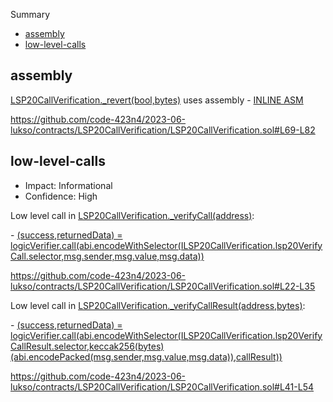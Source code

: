 Summary

- [assembly](#assembly)
- [low-level-calls](#low-level-calls)

## assembly

[LSP20CallVerification.\_revert(bool,bytes)](https://github.com/code-423n4/2023-06-lukso/contracts/LSP20CallVerification/LSP20CallVerification.sol#L69-L82) uses assembly - [INLINE ASM](https://github.com/code-423n4/2023-06-lukso/contracts/LSP20CallVerification/LSP20CallVerification.sol#L75-L78)

https://github.com/code-423n4/2023-06-lukso/contracts/LSP20CallVerification/LSP20CallVerification.sol#L69-L82

## low-level-calls

- Impact: Informational
- Confidence: High

Low level call in [LSP20CallVerification.\_verifyCall(address)](https://github.com/code-423n4/2023-06-lukso/contracts/LSP20CallVerification/LSP20CallVerification.sol#L22-L35):

- [(success,returnedData) = logicVerifier.call(abi.encodeWithSelector(ILSP20CallVerification.lsp20VerifyCall.selector,msg.sender,msg.value,msg.data))](https://github.com/code-423n4/2023-06-lukso/contracts/LSP20CallVerification/LSP20CallVerification.sol#L23-L25)

https://github.com/code-423n4/2023-06-lukso/contracts/LSP20CallVerification/LSP20CallVerification.sol#L22-L35

Low level call in [LSP20CallVerification.\_verifyCallResult(address,bytes)](https://github.com/code-423n4/2023-06-lukso/contracts/LSP20CallVerification/LSP20CallVerification.sol#L41-L54):

- [(success,returnedData) = logicVerifier.call(abi.encodeWithSelector(ILSP20CallVerification.lsp20VerifyCallResult.selector,keccak256(bytes)(abi.encodePacked(msg.sender,msg.value,msg.data)),callResult))](https://github.com/code-423n4/2023-06-lukso/contracts/LSP20CallVerification/LSP20CallVerification.sol#L42-L48)

https://github.com/code-423n4/2023-06-lukso/contracts/LSP20CallVerification/LSP20CallVerification.sol#L41-L54

